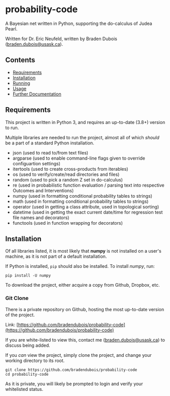 # probability-code

A Bayesian net written in Python, supporting the do-calculus of Judea Pearl.

Written for Dr. Eric Neufeld, written by Braden Dubois (braden.dubois@usask.ca).

## Contents

- [Requirements](#requirements)
- [Installation](#installation)
- [Running](#requirements)
- [Usage](#usage)
- [Further Documentation](#further-documentation)

## Requirements

This project is written in Python 3, and requires an up-to-date (3.8+) version to run.

Multiple libraries are needed to run the project, almost all of which *should* be a part of a standard Python installation.

- json (used to read to/from text files)
- argparse (used to enable command-line flags given to override configuartion settings)
- itertools (used to create cross-products from iterables)
- os (used to verify/create/read directories and files)
- random (used to pick a random Z set in do-calculus)
- re (used in probabilistic function evaluation / parsing text into respective Outcomes and Interventions)
- numpy (used in formatting conditional probability tables to strings)
- math (used in formatting conditional probability tables to strings)
- operator (used in getting a class attribute, used in topological sorting)
- datetime (used in getting the exact current date/time for regression test file names and decorators)
- functools (used in function wrapping for decorators)

## Installation

Of all libraries listed, it is most likely that **numpy** is not installed on a user's machine, as it is not part of a default installation.

If Python is installed, ``pip`` should also be installed. To install *numpy*, run:

```shell script
pip install -U numpy
```

To download the project, either acquire a copy from Github, Dropbox, etc.

### Git Clone

There is a private repository on Github, hosting the most up-to-date version of the project.

Link: [https://github.com/bradendubois/probability-code](https://github.com/bradendubois/probability-code)

If you are white-listed to view this, contact me (braden.dubois@usask.ca) to discuss being added.

If you *can* view the project, simply clone the project, and change your working directory to its root.

```shell script
git clone https://github.com/bradendubois/probability-code
cd probability-code
```

As it is private, you will likely be prompted to login and verify your whitelisted status.
